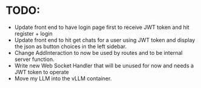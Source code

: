 # TODO:



- Update front end to have login page first to receive JWT token and hit register + login
- Update front end to hit get chats for a user using JWT token and display the json as button choices in the left sidebar.
- Change AddInteraction to now be used by routes and to be internal server function.
- Write new Web Socket Handler that will be unused for now and needs a JWT token to operate
- Move my LLM into the vLLM container.